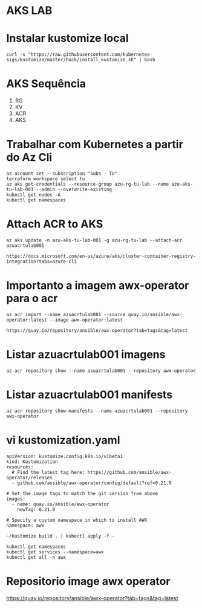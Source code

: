 # AKS LAB

# Instalar kustomize local
```
curl -s "https://raw.githubusercontent.com/kubernetes-sigs/kustomize/master/hack/install_kustomize.sh" | bash
```

# AKS Sequência

1. RG
2. KV
3. ACR
4. AKS

# Trabalhar com Kubernetes a partir do Az Cli<br>
```
az account set --subscription "Subs - TU"
terraform workspace select tu
az aks get-credentials --resource-group azu-rg-tu-lab --name azu-aks-tu-lab-001 --admin --overwrite-existing
kubectl get nodes -A
kubectl get namespaces
```

# Attach ACR to AKS<br>
```
az aks update -n azu-aks-tu-lab-001 -g azu-rg-tu-lab --attach-acr azuacrtulab001

https://docs.microsoft.com/en-us/azure/aks/cluster-container-registry-integration?tabs=azure-cli
```

# Importanto a imagem awx-operator para o acr<br>
```
az acr import --name azuacrtulab001 --source quay.io/ansible/awx-operator:latest --image awx-operator:latest

https://quay.io/repository/ansible/awx-operator?tab=tags&tag=latest
```

# Listar azuacrtulab001 imagens<br>
```
az acr repository show --name azuacrtulab001 --repository awx-operator
```

# Listar azuacrtulab001 manifests<br>
``` 
az acr repository show-manifests --name azuacrtulab001 --repository awx-operator
```

# vi kustomization.yaml <br>
```
apiVersion: kustomize.config.k8s.io/v1beta1
kind: Kustomization
resources:
  # Find the latest tag here: https://github.com/ansible/awx-operator/releases
  - github.com/ansible/awx-operator/config/default?ref=0.21.0

# Set the image tags to match the git version from above
images:
  - name: quay.io/ansible/awx-operator
    newTag: 0.21.0

# Specify a custom namespace in which to install AWX
namespace: awx
```
```
~/kustomize build . | kubectl apply -f -

kubectl get namespaces
kubectl get services --namespace=awx
kubectl get all -n awx
```

# Repositorio image awx operator<br>
https://quay.io/repository/ansible/awx-operator?tab=tags&tag=latest